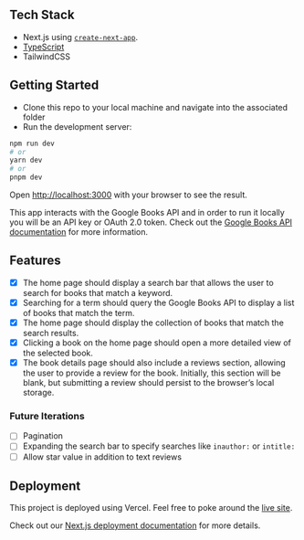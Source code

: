 ## Tech Stack

- Next.js using [`create-next-app`](https://github.com/vercel/next.js/tree/canary/packages/create-next-app).
- [TypeScript](https://nextjs.org/docs/basic-features/typescript)
- TailwindCSS

## Getting Started

- Clone this repo to your local machine and navigate into the associated folder
- Run the development server:

```bash
npm run dev
# or
yarn dev
# or
pnpm dev
```

Open [http://localhost:3000](http://localhost:3000) with your browser to see the result.

This app interacts with the Google Books API and in order to run it locally you will be an API key or OAuth 2.0 token. Check out the [Google Books API documentation](https://developers.google.com/books/docs/v1/using#APIKey) for more information.

## Features

- [x] The home page should display a search bar that allows the user to search for books that match a keyword.
- [x] Searching for a term should query the Google Books API to display a list of books that match the term.
- [x] The home page should display the collection of books that match the search results.
- [x] Clicking a book on the home page should open a more detailed view of the selected book.
- [x] The book details page should also include a reviews section, allowing the user to provide a review for the book. Initially, this section will be blank, but submitting a review should persist to the browser’s local storage.

### Future Iterations

- [ ] Pagination
- [ ] Expanding the search bar to specify searches like `inauthor:` or `intitle:`
- [ ] Allow star value in addition to text reviews

## Deployment

This project is deployed using Vercel. Feel free to poke around the [live site](https://giving-data-google-books.vercel.app/).

Check out our [Next.js deployment documentation](https://nextjs.org/docs/deployment) for more details.
